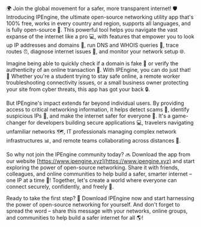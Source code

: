 🌍 Join the global movement for a safer, more transparent internet! 🛡️ Introducing IPEngine, the ultimate open-source networking utility app that's 100% free, works in every country and region, supports all languages, and is fully open-source 📡. This powerful tool helps you navigate the vast expanse of the internet like a pro 💻, with features that empower you to look up IP addresses and domains 📍, run DNS and WHOIS queries 🔎, trace routes ⏰, diagnose internet issues 💊, and monitor your network setup 🌐.

Imagine being able to quickly check if a domain is fake 🤑 or verify the authenticity of an online transaction 💸. With IPEngine, you can do just that! 🚀 Whether you're a student trying to stay safe online, a remote worker troubleshooting connectivity issues, or a small business owner protecting your site from cyber threats, this app has got your back 🔒.

But IPEngine's impact extends far beyond individual users. By providing access to critical networking information, it helps detect scams 🚫, identify suspicious IPs 👀, and make the internet safer for everyone 🌟. It's a game-changer for developers building secure applications 💻, travelers navigating unfamiliar networks 🗺️, IT professionals managing complex network infrastructures 📊, and remote teams collaborating across distances 🌈.

So why not join the IPEngine community today? 🔜 Download the app from our website [https://www.ipengine.xyz](https://www.ipengine.xyz) and start exploring the power of open-source networking. Share it with friends, colleagues, and online communities to help build a safer, smarter internet – one IP at a time 🔗! Together, let's create a world where everyone can connect securely, confidently, and freely 💪.

Ready to take the first step? 🚀 Download IPEngine now and start harnessing the power of open-source networking for yourself. And don't forget to spread the word – share this message with your networks, online groups, and communities to help build a safer internet for all 🌎!